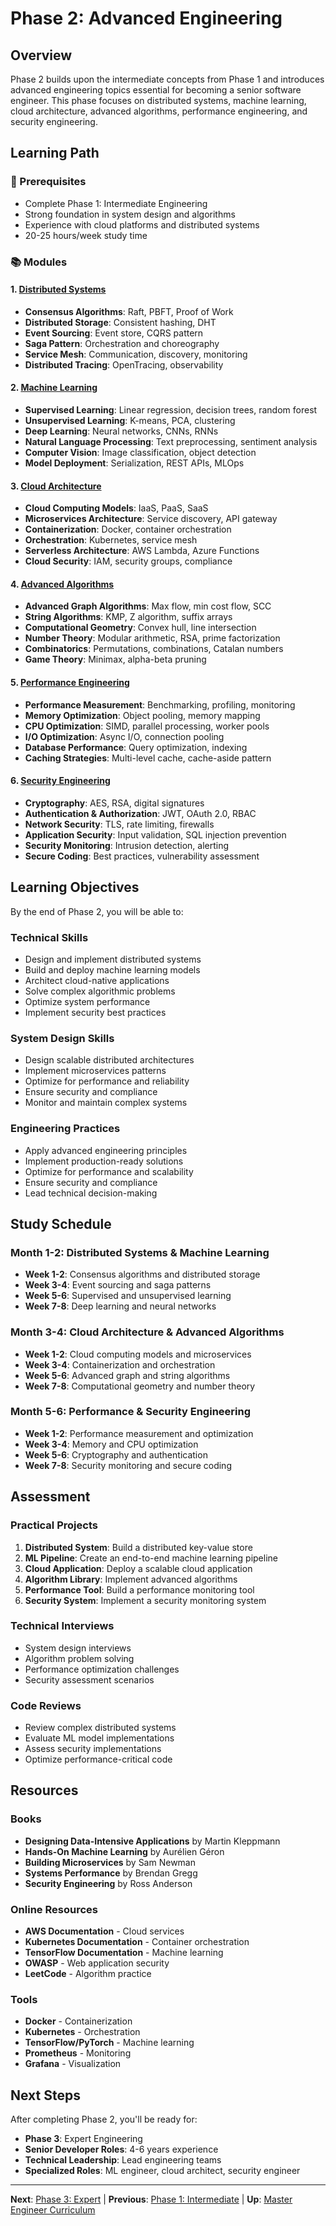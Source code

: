 # Phase 2: Advanced Engineering

## Overview

Phase 2 builds upon the intermediate concepts from Phase 1 and introduces advanced engineering topics essential for becoming a senior software engineer. This phase focuses on distributed systems, machine learning, cloud architecture, advanced algorithms, performance engineering, and security engineering.

## Learning Path

### 🎯 Prerequisites
- Complete Phase 1: Intermediate Engineering
- Strong foundation in system design and algorithms
- Experience with cloud platforms and distributed systems
- 20-25 hours/week study time

### 📚 Modules

#### 1. [Distributed Systems](distributed-systems/)
- **Consensus Algorithms**: Raft, PBFT, Proof of Work
- **Distributed Storage**: Consistent hashing, DHT
- **Event Sourcing**: Event store, CQRS pattern
- **Saga Pattern**: Orchestration and choreography
- **Service Mesh**: Communication, discovery, monitoring
- **Distributed Tracing**: OpenTracing, observability

#### 2. [Machine Learning](machine-learning/)
- **Supervised Learning**: Linear regression, decision trees, random forest
- **Unsupervised Learning**: K-means, PCA, clustering
- **Deep Learning**: Neural networks, CNNs, RNNs
- **Natural Language Processing**: Text preprocessing, sentiment analysis
- **Computer Vision**: Image classification, object detection
- **Model Deployment**: Serialization, REST APIs, MLOps

#### 3. [Cloud Architecture](cloud-architecture/)
- **Cloud Computing Models**: IaaS, PaaS, SaaS
- **Microservices Architecture**: Service discovery, API gateway
- **Containerization**: Docker, container orchestration
- **Orchestration**: Kubernetes, service mesh
- **Serverless Architecture**: AWS Lambda, Azure Functions
- **Cloud Security**: IAM, security groups, compliance

#### 4. [Advanced Algorithms](advanced-algorithms/)
- **Advanced Graph Algorithms**: Max flow, min cost flow, SCC
- **String Algorithms**: KMP, Z algorithm, suffix arrays
- **Computational Geometry**: Convex hull, line intersection
- **Number Theory**: Modular arithmetic, RSA, prime factorization
- **Combinatorics**: Permutations, combinations, Catalan numbers
- **Game Theory**: Minimax, alpha-beta pruning

#### 5. [Performance Engineering](performance-engineering/)
- **Performance Measurement**: Benchmarking, profiling, monitoring
- **Memory Optimization**: Object pooling, memory mapping
- **CPU Optimization**: SIMD, parallel processing, worker pools
- **I/O Optimization**: Async I/O, connection pooling
- **Database Performance**: Query optimization, indexing
- **Caching Strategies**: Multi-level cache, cache-aside pattern

#### 6. [Security Engineering](security-engineering/)
- **Cryptography**: AES, RSA, digital signatures
- **Authentication & Authorization**: JWT, OAuth 2.0, RBAC
- **Network Security**: TLS, rate limiting, firewalls
- **Application Security**: Input validation, SQL injection prevention
- **Security Monitoring**: Intrusion detection, alerting
- **Secure Coding**: Best practices, vulnerability assessment

## Learning Objectives

By the end of Phase 2, you will be able to:

### Technical Skills
- Design and implement distributed systems
- Build and deploy machine learning models
- Architect cloud-native applications
- Solve complex algorithmic problems
- Optimize system performance
- Implement security best practices

### System Design Skills
- Design scalable distributed architectures
- Implement microservices patterns
- Optimize for performance and reliability
- Ensure security and compliance
- Monitor and maintain complex systems

### Engineering Practices
- Apply advanced engineering principles
- Implement production-ready solutions
- Optimize for performance and scalability
- Ensure security and compliance
- Lead technical decision-making

## Study Schedule

### Month 1-2: Distributed Systems & Machine Learning
- **Week 1-2**: Consensus algorithms and distributed storage
- **Week 3-4**: Event sourcing and saga patterns
- **Week 5-6**: Supervised and unsupervised learning
- **Week 7-8**: Deep learning and neural networks

### Month 3-4: Cloud Architecture & Advanced Algorithms
- **Week 1-2**: Cloud computing models and microservices
- **Week 3-4**: Containerization and orchestration
- **Week 5-6**: Advanced graph and string algorithms
- **Week 7-8**: Computational geometry and number theory

### Month 5-6: Performance & Security Engineering
- **Week 1-2**: Performance measurement and optimization
- **Week 3-4**: Memory and CPU optimization
- **Week 5-6**: Cryptography and authentication
- **Week 7-8**: Security monitoring and secure coding

## Assessment

### Practical Projects
1. **Distributed System**: Build a distributed key-value store
2. **ML Pipeline**: Create an end-to-end machine learning pipeline
3. **Cloud Application**: Deploy a scalable cloud application
4. **Algorithm Library**: Implement advanced algorithms
5. **Performance Tool**: Build a performance monitoring tool
6. **Security System**: Implement a security monitoring system

### Technical Interviews
- System design interviews
- Algorithm problem solving
- Performance optimization challenges
- Security assessment scenarios

### Code Reviews
- Review complex distributed systems
- Evaluate ML model implementations
- Assess security implementations
- Optimize performance-critical code

## Resources

### Books
- **Designing Data-Intensive Applications** by Martin Kleppmann
- **Hands-On Machine Learning** by Aurélien Géron
- **Building Microservices** by Sam Newman
- **Systems Performance** by Brendan Gregg
- **Security Engineering** by Ross Anderson

### Online Resources
- **AWS Documentation** - Cloud services
- **Kubernetes Documentation** - Container orchestration
- **TensorFlow Documentation** - Machine learning
- **OWASP** - Web application security
- **LeetCode** - Algorithm practice

### Tools
- **Docker** - Containerization
- **Kubernetes** - Orchestration
- **TensorFlow/PyTorch** - Machine learning
- **Prometheus** - Monitoring
- **Grafana** - Visualization

## Next Steps

After completing Phase 2, you'll be ready for:
- **Phase 3**: Expert Engineering
- **Senior Developer Roles**: 4-6 years experience
- **Technical Leadership**: Lead engineering teams
- **Specialized Roles**: ML engineer, cloud architect, security engineer

---

**Next**: [Phase 3: Expert](phase3_expert/README.md/) | **Previous**: [Phase 1: Intermediate](phase1_intermediate/README.md/) | **Up**: [Master Engineer Curriculum](README.md/)
